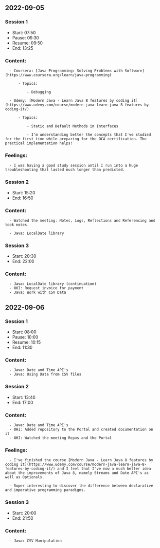 ## 2022-09-05
### Session 1
- Start: 07:50
- Pause: 09:30
- Resume: 09:50
- End: 13:25
### Content: 
      - Coursera: [Java Programming: Solving Problems with Software](https://www.coursera.org/learn/java-programming)

          - Topics:

              - Debugging

      - Udemy: [Modern Java - Learn Java 8 features by coding it](https://www.udemy.com/course/modern-java-learn-java-8-features-by-coding-it/)

          - Topics:

              - Static and Default Methods in Interfaces

              - I'm understanding better the concepts that I've studied for the first time while preparing for the OCA certification. The practical implementation helps!
### Feelings: 
      - I was having a good study session until I run into a huge troubleshooting that lasted much longer than predicted.

### Session 2
- Start: 15:20
- End: 16:50
### Content: 
      - Watched the meeting: Notes, Logs, Reflections and Referencing and took notes.

      - Java: LocalDate library


### Session 3
- Start: 20:30
- End: 22:00
### Content: 
      - Java: LocalDate library (continuation)
      - UHI: Request invoice for payment
      - Java: Work with CSV Data

## 2022-09-06
### Session 1
- Start: 08:00
- Pause: 10:00
- Resume: 10:15
- End: 11:30
### Content: 
      - Java: Date and Time API's
      - Java: Using Data from CSV files

### Session 2
- Start: 13:40
- End: 17:00
### Content: 
      - Java: Date and Time API's
      - UHI: Added repository to the Portal and created documentation on it
      - UHI: Watched the meeting Repos and the Portal
### Feelings: 
      - I've finished the course [Modern Java - Learn Java 8 features by coding it](https://www.udemy.com/course/modern-java-learn-java-8-features-by-coding-it/) and I feel that I've now a much better idea about the improvements of Java 8, namely Streams and Date API's as well as Optionals.

      - Super interesting to discover the difference between declarative and imperative programming paradigms.

### Session 3
- Start: 20:00
- End: 21:50
### Content: 
      - Java: CSV Manipulation

